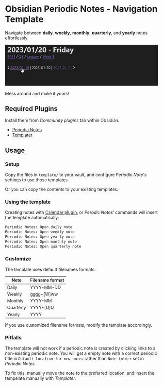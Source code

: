 # Obsidian Periodic Notes - Navigation Template

Navigate between **daily**, **weekly**, **monthly**, **quarterly**, and **yearly** notes effortlessly.

![Navigation example](assets/navigation%20example.gif)

Mess around and make it yours!

## Required Plugins

Install them from _Community plugins_ tab within Obsidian.

- [Periodic Notes](https://github.com/liamcain/obsidian-periodic-notes)
- [Templater](https://github.com/SilentVoid13/Templater)

## Usage

### Setup
Copy the files in `template/` to your vault, and configure _Periodic Note_'s settings to use those templates.

Or you can copy the contents to your existing templates.

### Using the template
Creating notes with [Calendar plugin](https://github.com/liamcain/obsidian-calendar-plugin), or _Perodic Notes_' commands will insert the template automatically:

```
Periodic Notes: Open daily note
Periodic Notes: Open weekly note
Periodic Notes: Open yearly note
Periodic Notes: Open monthly note
Periodic Notes: Open quarterly note
```

### Customize
The template uses default filenames formats:

| Note      | Filename format |
|-----------|-----------------|
| Daily     | YYYY-MM-DD      |
| Weekly    | gggg-[W]ww      |
| Monthly   | YYYY-MM         |
| Quarterly | YYYY-[Q]Q       |
| Yearly    | YYYY            |

If you use customized filename formats, modify the template accordingly.

### Pitfalls
The template will not work if a periodic note is created by clicking links to a non-existing periodic note. You will get a empty note with a correct periodic title in `Default location for new notes` rather than `Note folder` set in _Periodic Notes_.

To fix this, manually move the note to the preferred location, and insert the tempelate manually with _Templater_.
